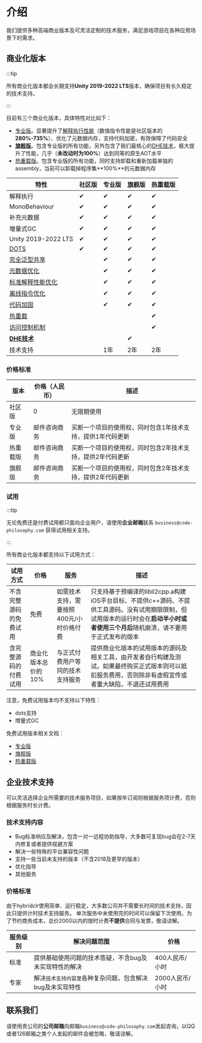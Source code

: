 # 介绍

我们提供多种高端商业版本及可灵活定制的技术服务，满足游戏项目在各种应用场景下的需求。

## 商业化版本

:::tip

所有商业化版本都会长期支持**Unity 2019-2022 LTS**版本，确保项目有长久稳定的技术支持。

:::

目前有三个商业化版本，具体特性对比如下：

- [专业版](./pro/intro.md)。显著提升了[解释执行性能](./basicoptimization)（数值指令性能是社区版本的**280%-735%**）、优化了元数据内存，支持代码加密，有效保障了代码安全
- [**旗舰版**](./ultimate/intro.md)。包含专业版的所有功能，另外包含了我们最核心的[DHE技术](./differentialhybridexecution)，极大提升了性能，几乎（**未改动时为100%**）达到同等的原生AOT水平
- [热重载版](./reload/intro.md)。包含专业版的所有功能，同时支持卸载和重新加载单独的assembly，当前可以卸载掉程序集**100%**的元数据内存


|特性|社区版|专业版|旗舰版|热重载版|
|-|-|-|-|-|
|解释执行|✔|✔|✔|✔|
|MonoBehaviour|✔|✔|✔|✔|
|补充元数据|✔|✔|✔|✔|
|增量式GC|✔|✔|✔|✔|
|Unity 2019-2022 LTS|✔|✔|✔|✔|
|[DOTS](./dots)|✔|✔|✔|✔|
|[完全泛型共享](./fullgenericsharing)||✔|✔|✔|
|[元数据优化](./metadataoptimization.md)||✔|✔|✔|
|[标准解释性能优化](./basicoptimization)||✔|✔|✔|
|[离线指令优化](./advancedoptimization)||✔|✔|✔|
|[代码加固](./basicencryption)||✔|✔|✔|
|[热重载](./reload/hotreloadassembly)||||✔|
|[访问控制机制](./accesspolicy)||||✔|
|[**DHE技术**](./differentialhybridexecution)|||✔||
|技术支持||1年|2年|2年|

### 价格标准


|版本|价格（人民币）|描述|
|-|-|-|
|社区版|0|无限期使用|
|专业版|邮件咨询商务|买断一个项目的使用权，同时包含1年技术支持，提供1年代码更新|
|热重载版|邮件咨询商务|买断一个项目的使用权，同时包含2年技术支持，提供2年代码更新|
|旗舰版|邮件咨询商务|买断一个项目的使用权，同时包含2年技术支持，提供2年代码更新|

### 试用

:::tip

无论免费还是付费试用都只面向企业用户，请使用**企业邮箱**联系 `business@code-philosophy.com` 获得试用相关支持。

:::

所有商业化版本都支持以下试用方式：


|试用方式|价格|服务|描述|
|-|-|-|-|
|不含完整源码的免费试用|免费|如需技术支持，需要按照400元/小时价格付费|只支持基于预编译的libil2cpp.a构建iOS平台目标、不提供c++源码、不提供工具源码。没有试用期限限制，但试用版本的运行时会在**启动半小时或者使用三个月后**随机崩溃，请不要用于正式发布的版本|
|含完整源码的付费试用|商业化版本总价的10%|与正式付费用户等同的技术支持服务|提供商业化版本的试用版本的源码及相关工具，由开发者自行构建及测试。如果最终购买正式版本则可以抵扣服务费用，否则除非有虚假宣传或者重大缺陷，不退还试用费用|

注意，免费试用版本均不支持以下特性：

- dots支持
- 增量式GC

免费试用版本相关文档：

- [专业版](./pro/freetrial)
- [旗舰版](./ultimate/freetrial)
- [热重载版](./reload/freetrial)


## 企业技术支持

可以灵活选择企业所需要的技术服务项目，如果按年订阅则根据服务项计费，否则根据服务时长计费。

### 技术支持内容

- Bug标准响应及解决，包含一对一远程协助指导，大多数可复现bug会在2-7天内修复或者提供规避方案
- 解决一些特殊的平台兼容性问题
- 支持一些当前未支持的版本（不含2018及更早的版本）
- 优化指导
- 其他服务

### 价格标准

由于hybridclr使用简单、运行稳定，大多数公司并不需要长时间的技术支持，因此只提供计时技术支持服务。
单次服务中未使用完的时间可以保留下次使用。为了节约商务成本，总价2000以内的按时计费**不提供**合同与发票，敬请谅解。

|服务级别|解决问题范围|价格|
|-|-|-|
|标准|提供基础使用问题的技术答疑，不含bug及未实现特性的解决|400人民币/小时|
|专家|解决`技术支持内容里`各种复杂问题，包含解决bug及未实现特性|2000人民币/小时|


## 联系我们

请使用贵公司的**公司邮箱**向邮箱`business@code-philosophy.com`发起咨询，以QQ或者126邮箱之类个人发起的邮件会被忽略，敬请谅解。
